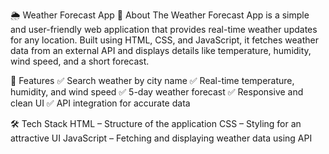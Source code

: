 🌦 Weather Forecast App
📌 About
The Weather Forecast App is a simple and user-friendly web application that provides real-time weather updates for any location. Built using HTML, CSS, and JavaScript, it fetches weather data from an external API and displays details like temperature, humidity, wind speed, and a short forecast.

🚀 Features
✅ Search weather by city name
✅ Real-time temperature, humidity, and wind speed
✅ 5-day weather forecast
✅ Responsive and clean UI
✅ API integration for accurate data

🛠 Tech Stack
HTML – Structure of the application
CSS – Styling for an attractive UI
JavaScript – Fetching and displaying weather data using API
